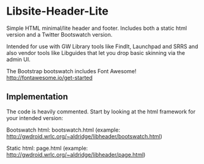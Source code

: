 Libsite-Header-Lite
===================

Simple HTML minimal/lite header and footer. Includes both a static html version and a Twitter Bootswatch version.

Intended for use with GW Library tools like FindIt, Launchpad and SRRS and also vendor tools like Libguides that let you drop basic skinning via the admin UI.

The Bootstrap bootswatch includes Font Awesome! http://fontawesome.io/get-started

Implementation
--------------

The code is heavily commented. Start by looking at the html framework for your intended version:

Bootswatch html: bootswatch.html (example: http://gwdroid.wrlc.org/~aldridge/libheader/bootswatch.html)

Static html: page.html (example: http://gwdroid.wrlc.org/~aldridge/libheader/page.html)




